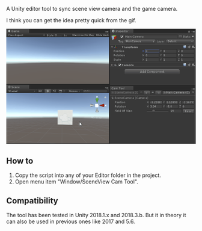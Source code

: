 A Unity editor tool to sync scene view camera and the game camera.

I think you can get the idea pretty quick from the gif.

![](readmeRes/record.gif)



## How to

1. Copy the script into any of your Editor folder in the project.
2. Open menu item "Window/SceneView Cam Tool".

## Compatibility
The tool has been tested in Unity 2018.1.x and 2018.3.b. But it in theory it can also be used in previous ones like 2017 and 5.6.
